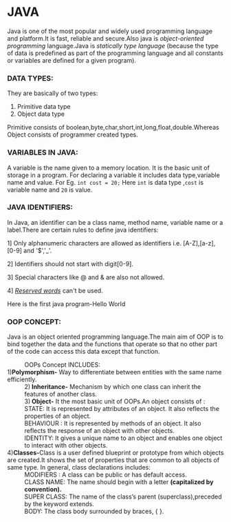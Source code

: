 # JAVA
Java is one of the most popular and widely used programming language and platform.It is fast, reliable and secure.Also java is *object-oriented programming* language.Java is *statically type language* (because the type of data is predefined as part of the programming language and all constants or variables are defined for a given program).
### DATA TYPES:
They are basically of two types:
1) Primitive data type
2) Object data type

Primitive consists of boolean,byte,char,short,int,long,float,double.Whereas Object consists of programmer created types.
### VARIABLES IN JAVA:
A variable is the name given to a memory location. It is the basic unit of storage in a program.
For declaring a variable it includes data type,variable name and value.
For Eg. `int cost = 20;`
Here `int` is data type ,`cost` is variable name and `20` is value.
### JAVA IDENTIFIERS:
In Java, an identifier can be a class name, method name, variable name or a label.There are certain rules to define java identifiers:

1] Only alphanumeric characters are allowed as identifiers i.e. [A-Z],[a-z],[0-9] and '$','_'.

2] Identifiers should not start with digit[0-9].

3] Special characters like @ and & are also not allowed.

4] [*Reserved words*](https://www.computerhope.com/jargon/j/java_reserved_words.htm) can't be used.

Here is the first java program-Hello World

### OOP CONCEPT:
Java is an object oriented programming language.The main aim of OOP is to bind together the data and the functions that operate so that no other part of the code can access this data except that function.
<dd>OOPs Concept INCLUDES: </dd>
1)<B>Polymorphism-</B> Way to differentiate between entities with the same name efficiently.
<dd>2)<B> Inheritance-</B> Mechanism by which one class can inherit the features of another class.</dd>
<dd>3)<B> Object-</B> It the most basic unit of OOPs.An object consists of : </dd>
<dd>STATE: It is represented by attributes of an object. It also reflects the properties of an object.</dd>
<dd>BEHAVIOUR : It is represented by methods of an object. It also reflects the response of an object with other objects.</dd>
<dd>IDENTITY: It gives a unique name to an object and enables one object to interact with other objects.</dd>
4)<B>Classes-</B>Class is a user defined blueprint or prototype from which objects are created.It shows the set of properties that are common to all objects of same type. In general, class declarations includes:
<dd>MODIFIERS : A class can be public or has default access.</dd>
<dd>CLASS NAME: The name should begin with a letter <B>(capitalized by convention).</B></dd>
<dd>SUPER CLASS: The name of the class’s parent (superclass),preceded by the keyword extends.</dd>
<dd>BODY: The class body surrounded by braces, { }.</dd>











